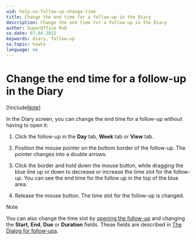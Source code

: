 ```yaml
---
uid: help-no-follow-up-change-time
title: Change the end time for a follow-up in the Diary
description: Change the end time for a follow-up in the Diary
author: SuperOffice RnD
so.date: 07.04.2022
keywords: diary, follow-up
so.topic: howto
language: no
---
```


# Change the end time for a follow-up in the Diary

[!include[Note](includes/note-edit-followup.md)]

In the Diary screen, you can change the end time for a follow-up without having to open it:

1. Click the follow-up in the **Day** tab, **Week** tab or **View** tab.

2. Position the mouse pointer on the bottom border of the follow-up. The pointer changes into a double arrows.

3. Click the border and hold down the mouse button, while dragging the blue line up or down to decrease or increase the time slot for the follow-up. You can see the end time for the follow up in the top of the blue area.

4. Release the mouse button. The time slot for the follow-up is changed.

> [!NOTE]
> You can also change the time slot by [opening the follow-up][1] and changing the **Start**, **End**, **Due** or **Duration** fields. These fields are described in [The Dialog for follow-ups][2].

<!-- Referenced links -->
[1]: open-follow-up.md
[2]: screen/dialog-for-followups.md

<!-- Referenced images -->

